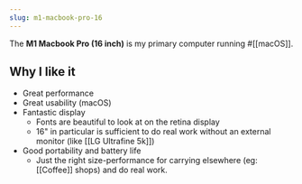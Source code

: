 ```yaml
---
slug: m1-macbook-pro-16
---
```


The **M1 Macbook Pro (16 inch)** is my primary computer running #[[macOS]].

## Why I like it

- Great performance
- Great usability (macOS)
- Fantastic display
  - Fonts are beautiful to look at on the retina display
  - 16" in particular is sufficient to do real work without an external monitor (like [[LG Ultrafine 5k]])
- Good portability and battery life
  - Just the right size-performance for carrying elsewhere (eg: [[Coffee]] shops) and do real work.
